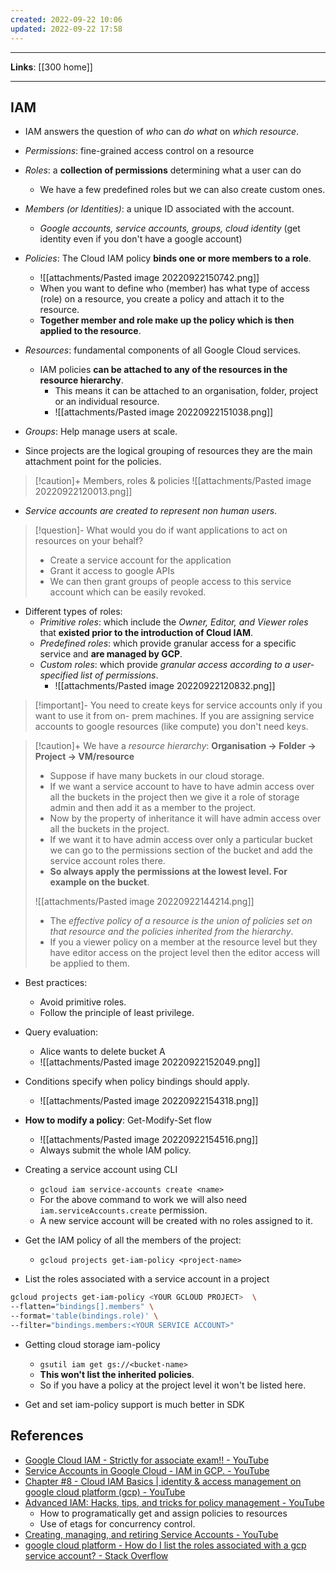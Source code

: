 ```yaml
---
created: 2022-09-22 10:06
updated: 2022-09-22 17:58
---
```

---
**Links**: [[300 home]]

---
## IAM
- IAM answers the question of *who* can *do what* on *which resource*.

- *Permissions*: fine-grained access control on a resource
- *Roles*: a **collection of permissions** determining what a user can do
	- We have a few predefined roles but we can also create custom ones.
- *Members (or Identities)*: a unique ID associated with the account.
	- *Google accounts, service accounts, groups, cloud identity* (get identity even if you don't have a google account)
- *Policies*:  The Cloud IAM policy **binds one or more members to a role**. 
	- ![[attachments/Pasted image 20220922150742.png]]
	- When you want to define who (member) has what type of access (role) on a resource, you create a policy and attach it to the resource.
	- **Together member and role make up the policy which is then applied to the resource**.
- *Resources*: fundamental components of all Google Cloud services. 
	- IAM policies **can be attached to any of the resources in the resource hierarchy**.
		- This means it can be attached to an organisation, folder, project or an individual resource.
		- ![[attachments/Pasted image 20220922151038.png]]
- *Groups*: Help manage users at scale.

- Since projects are the logical grouping of resources they are the main attachment point for the policies.

> [!caution]+ Members, roles & policies
> ![[attachments/Pasted image 20220922120013.png]]

- *Service accounts are created to represent non human users*.

> [!question]- What would you do if want applications to act on resources on your behalf?
> - Create a service account for the application
> - Grant it access to google APIs
> - We can then grant groups of people access to this service account which can be easily revoked.

- Different types of roles:
	- *Primitive roles*: which include the *Owner, Editor, and Viewer roles* that **existed prior to the introduction of Cloud IAM**.
	- *Predefined roles*: which provide granular access for a specific service and **are managed by GCP**.
	- *Custom roles*: which provide *granular access according to a user-specified list of permissions*.
		- ![[attachments/Pasted image 20220922120832.png]]

> [!important]- You need to create keys for service accounts only if you want to use it from on- prem machines.
> If you are assigning service accounts to google resources (like compute) you don't need keys.

> [!caution]+ We have a *resource hierarchy*: **Organisation -> Folder -> Project -> VM/resource**
> - Suppose if have many buckets in our cloud storage.
> - If we want a service account to have to have admin access over all the buckets in the project then we give it a role of storage admin and then add it as a member to the project.
> - Now by the property of inheritance it will have admin access over all the buckets in the project.
> - If we want it to have admin access over only a particular bucket we can go to the permissions section of the bucket and add the service account roles there.
> - **So always apply the permissions at the lowest level. For example on the bucket**.
>
> ![[attachments/Pasted image 20220922144214.png]]
> - The *effective policy of a resource is the union of policies set on that resource and the policies inherited from the hierarchy*.
> - If you a viewer policy on a member at the resource level but they have editor access on the project level then the editor access will be applied to them.

- Best practices:
	- Avoid primitive roles.
	- Follow the principle of least privilege.

- Query evaluation:
	- Alice wants to delete bucket A
	- ![[attachments/Pasted image 20220922152049.png]]

- Conditions specify when policy bindings should apply.
	- ![[attachments/Pasted image 20220922154318.png]]

- **How to modify a policy**: Get-Modify-Set flow 
	- ![[attachments/Pasted image 20220922154516.png]]
	- Always submit the whole IAM policy.

- Creating a service account using CLI
	- `gcloud iam service-accounts create <name>`
	- For the above command to work we will also need `iam.serviceAccounts.create` permission.
	- A new service account will be created with no roles assigned to it.
- Get the IAM policy of all the members of the project:
	- `gcloud projects get-iam-policy <project-name>`
- List the roles associated with a service account in a project
```bash
gcloud projects get-iam-policy <YOUR GCLOUD PROJECT>  \
--flatten="bindings[].members" \
--format='table(bindings.role)' \
--filter="bindings.members:<YOUR SERVICE ACCOUNT>"
```

- Getting cloud storage iam-policy
	- `gsutil iam get gs://<bucket-name>`
	- **This won't list the inherited policies**. 
	- So if you have a policy at the project level it won't be listed here.

- Get and set iam-policy support is much better in SDK

## References
- [Google Cloud IAM - Strictly for associate exam!! - YouTube](https://www.youtube.com/watch?v=KRzdAD7DljE)
- [Service Accounts in Google Cloud - IAM in GCP. - YouTube](https://www.youtube.com/watch?v=qXuw--126Bk)
- [Chapter #8 - Cloud IAM Basics | identity & access management on google cloud platform (gcp) - YouTube](https://www.youtube.com/watch?v=PjBhIDOdLM0)
- [Advanced IAM: Hacks, tips, and tricks for policy management - YouTube](https://www.youtube.com/watch?v=X-kZ_eNtxyU)
	- How to programatically get and assign policies to resources
	- Use of etags for concurrency control.
- [Creating, managing, and retiring Service Accounts - YouTube](https://www.youtube.com/watch?v=2TdLmI3G5Rc)
- [google cloud platform - How do I list the roles associated with a gcp service account? - Stack Overflow](https://stackoverflow.com/questions/47006062/how-do-i-list-the-roles-associated-with-a-gcp-service-account)